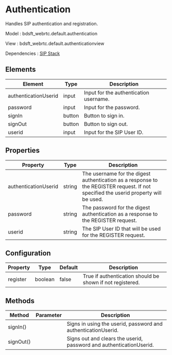 # Authentication

Handles SIP authentication and registration.

Model : bdsft_webrtc.default.authentication

View : bdsft_webrtc.default.authenticationview

Dependencies : [SIP Stack](https://github.com/BroadSoft-Xtended/Library-WebRTC-SIPStack)

## Elements
<a name="elements"></a>

Element               |Type    |Description
----------------------|--------|----------------------------------------
authenticationUserid  |input   |Input for the authentication username.
password              |input   |Input for the password.
signIn                |button  |Button to sign in.
signOut               |button  |Button to sign out.
userid                |input   |Input for the SIP User ID.

## Properties
<a name="properties"></a>

Property              |Type    |Description
----------------------|--------|--------------------------------------------------------------------------------------------------------------------------------------
authenticationUserid  |string  |The username for the digest authentication as a response to the REGISTER request. If not specified the userid property will be used.
password              |string  |The password for the digest authentication as a response to the REGISTER request.
userid                |string  |The SIP User ID that will be used for the REGISTER request.

## Configuration
<a name="configuration"></a>

Property  |Type     |Default  |Description
----------|---------|---------|-----------------------------------------------------------
register  |boolean  |false    |True if authentication should be shown if not registered.

## Methods
<a name="methods"></a>

Method     |Parameter  |Description
-----------|-----------|---------------------------------------------------------------------
signIn()   |           |Signs in using the userid, password and authenticationUserid.
signOut()  |           |Signs out and clears the userid, password and authenticationUserid.
